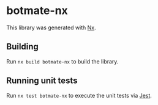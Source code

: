 # botmate-nx

This library was generated with [Nx](https://nx.dev).

## Building

Run `nx build botmate-nx` to build the library.

## Running unit tests

Run `nx test botmate-nx` to execute the unit tests via [Jest](https://jestjs.io).
